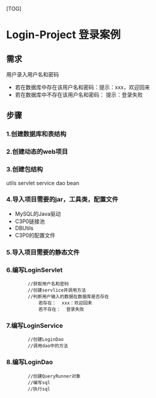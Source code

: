 [TOG]
# Login-Project 登录案例

## 需求
用户录入用户名和密码
- 若在数据库中存在该用户名和密码：提示：xxx，欢迎回来 
- 若在数据库中不存在该用户名和密码： 提示：登录失败

## 步骤
### 1.创建数据库和表结构
### 2.创建动态的web项目
### 3.创建包结构
utils servlet service dao bean   
### 4.导入项目需要的jar，工具类，配置文件
- MySQL的Java驱动
- C3P0链接池
- DBUtils
- C3P0的配置文件
### 5.导入项目需要的静态文件
### 6.编写LoginServlet
			//获取用户名和密码
			//创建servlice并调用方法
			//判断用户输入的数据在数据库是否存在
				若存在：  xxx：欢迎回来
				若不存在：  登录失败
### 7.编写LoginService
			//创建LoginDao
			//调用dao中的方法
### 8.编写LoginDao
			//创建QueryRunner对象
			//编写sql
			//执行sql
